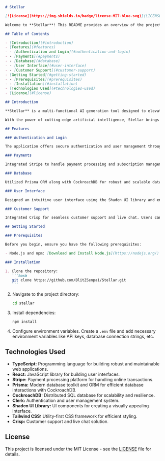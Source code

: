 ````markdown
# Stellar

[![License](https://img.shields.io/badge/license-MIT-blue.svg)](LICENSE)

Welcome to **Stellar**! This README provides an overview of the project, its features, technologies used, and how to get started.

## Table of Contents

- [Introduction](#introduction)
- [Features](#features)
- - [Authentication and Login](#authentication-and-login)
- - [Payments](#payments)
- - [Database](#database)
- - [User Interface](#user-interface)
- - [Customer Support](#customer-support)
- [Getting Started](#getting-started)
- - [Prerequisites](#prerequisites)
- - [Installation](#installation)
- [Technologies Used](#technologies-used)
- [License](#license)

## Introduction

**Stellar** is a multi-functional AI generation tool designed to elevate your creativity across various domains. Whether you're looking to engage in compelling conversations, streamline code creation, craft captivating images, produce dynamic videos, compose harmonious music, or explore a world of innovative possibilities, Stellar has got you covered.

With the power of cutting-edge artificial intelligence, Stellar brings together the realms of conversation, code, images, videos, and music like never before. This project serves as a testament to my skills and creativity, residing at the intersection of technology and imagination. It's important to note that Stellar is intended for testing and showcase purposes, making it an invaluable addition to my resume. Discover the potential of AI-driven creation and take a glimpse into the future with Stellar.

## Features

### Authentication and Login

The application offers secure authentication and user management through Clerk. Users can easily sign up, log in, and manage their accounts.

### Payments

Integrated Stripe to handle payment processing and subscription management. Users can securely make payments and manage their subscription plans. U can add any test credit card for payments

### Database

Utilized Prisma ORM along with CockroachDB for robust and scalable data storage. This ensures efficient interactions with the database and data integrity.

### User Interface

Designed an intuitive user interface using the Shadcn UI library and enhanced styling with Tailwind CSS. This combination offers a visually appealing and responsive experience.

### Customer Support

Integrated Crisp for seamless customer support and live chat. Users can get instant assistance and have their questions answered in real time.

## Getting Started

### Prerequisites

Before you begin, ensure you have the following prerequisites:

- Node.js and npm: [Download and Install Node.js](https://nodejs.org/)

### Installation

1. Clone the repository:
   ```bash
   git clone https://github.com/BlitZSenpai/Stellar.git
   ```
````

2. Navigate to the project directory:
   ```bash
   cd stellar
   ```
3. Install dependencies:

   ```bash
   npm install
   ```

4. Configure environment variables. Create a `.env` file and add necessary environment variables like API keys, database connection strings, etc.

## Technologies Used

- **TypeScript:** Programming language for building robust and maintainable web applications.
- **React:** JavaScript library for building user interfaces.
- **Stripe:** Payment processing platform for handling online transactions.
- **Prisma:** Modern database toolkit and ORM for efficient database interactions with CockroachDB.
- **CockroachDB:** Distributed SQL database for scalability and resilience.
- **Clerk:** Authentication and user management system.
- **Shadcn UI Library:** UI components for creating a visually appealing interface.
- **Tailwind CSS:** Utility-first CSS framework for efficient styling.
- **Crisp:** Customer support and live chat solution.

## License

This project is licensed under the MIT License - see the [LICENSE](LICENSE) file for details.
